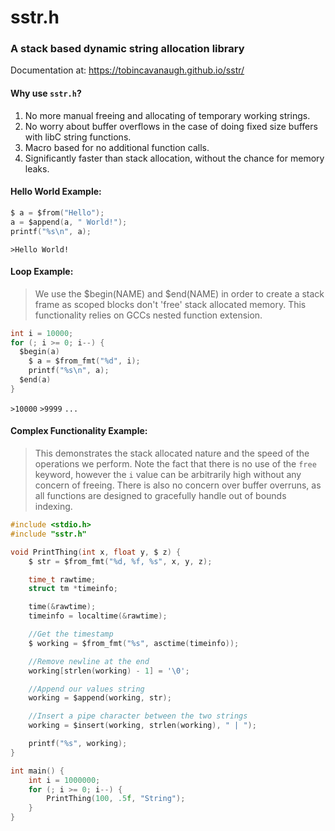 # sstr.h 

### A stack based dynamic string allocation library
Documentation at: https://tobincavanaugh.github.io/sstr/

#### Why use `sstr.h`?
1. No more manual freeing and allocating of temporary working strings.
2. No worry about buffer overflows in the case of doing fixed size buffers with libC string functions.
3. Macro based for no additional function calls.
4. Significantly faster than stack allocation, without the chance for memory leaks.

#### Hello World Example:
```C
$ a = $from("Hello");
a = $append(a, " World!");
printf("%s\n", a);
```
`>Hello World!`

#### Loop Example:
> We use the $begin(NAME) and $end(NAME) in order to create a stack frame as scoped blocks don't 'free' stack allocated memory. This functionality relies on GCCs nested function extension.
```C
int i = 10000;
for (; i >= 0; i--) {
  $begin(a)
    $ a = $from_fmt("%d", i);
    printf("%s\n", a);
  $end(a)
}
```
`>10000`
`>9999`
`...`

#### Complex Functionality Example:
> This demonstrates the stack allocated nature and the speed of the operations we perform. Note the fact that there is no use of the `free` keyword, however the `i` value can be arbitrarily high without any concern of freeing. There is also no concern over buffer overruns, as all functions are designed to gracefully handle out of bounds indexing.
```C
#include <stdio.h>
#include "sstr.h"

void PrintThing(int x, float y, $ z) {
    $ str = $from_fmt("%d, %f, %s", x, y, z);

    time_t rawtime;
    struct tm *timeinfo;

    time(&rawtime);
    timeinfo = localtime(&rawtime);

    //Get the timestamp
    $ working = $from_fmt("%s", asctime(timeinfo));

    //Remove newline at the end
    working[strlen(working) - 1] = '\0';

    //Append our values string
    working = $append(working, str);

    //Insert a pipe character between the two strings
    working = $insert(working, strlen(working), " | ");

    printf("%s", working);
}

int main() {
    int i = 1000000;
    for (; i >= 0; i--) {
        PrintThing(100, .5f, "String");
    }
}

```
